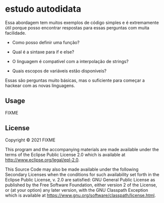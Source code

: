 # estudo autodidata

Essa abordagem tem muitos exemplos de código simples e é extremamente útil porque posso encontrar respostas para essas perguntas com muita facilidade.

- Como posso definir uma função?

- Qual é a sintaxe para if e else?

- O linguagem é compatível com a interpolação de strings?

- Quais escopos de variáveis ​​estão disponíveis?

Essas são perguntas muito básicas, mas o suficiente para começar a hackear com as novas linguagens.

## Usage

FIXME

## License

Copyright © 2021 FIXME

This program and the accompanying materials are made available under the
terms of the Eclipse Public License 2.0 which is available at
http://www.eclipse.org/legal/epl-2.0.

This Source Code may also be made available under the following Secondary
Licenses when the conditions for such availability set forth in the Eclipse
Public License, v. 2.0 are satisfied: GNU General Public License as published by
the Free Software Foundation, either version 2 of the License, or (at your
option) any later version, with the GNU Classpath Exception which is available
at https://www.gnu.org/software/classpath/license.html.
